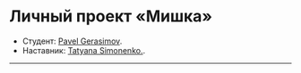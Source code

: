 # Личный проект «Мишка» 

* Студент: [Pavel Gerasimov](https://up.htmlacademy.ru/adaptive/25/user/1971177).
* Наставник: [Tatyana Simonenko.](https://htmlacademy.ru/profile/tatien).

---

